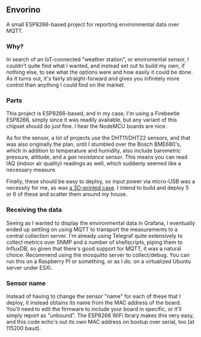 ## Envorino

A small ESP8266-based project for reporting environmental data over MQTT.

### Why?

In search of an IoT-connected "weather station", or enviromental sensor, I couldn't quite find what I wanted, and instead set out to build my own, if nothing else, to see what the options were and how easily it could be done. As it turns out, it's fairly straight-forward and gives you infinitely more control than anything I could find on the market.

### Parts

This project is ESP8266-based, and in my case, I'm using a Firebeetle ESP8266, simply since it was readily available, but any variant of this chipset should do just fine. I hear the NodeMCU boards are nice.

As for the sensor, a lot of projects use the DHT11/DHT22 sensors, and that was also originally the plan, until I stumbled over the Bosch BME680's, which in addition to temperature and humidity, also include barometric pressure, altitude, and a *gas resistance* sensor. This means you can read IAQ (indoor air quality) readings as well, which suddenly seemed like a necessary measure.

Finally, these should be easy to deploy, so input power via micro-USB was a necessity for me, as was [a 3D-printed case](https://www.thingiverse.com/thing:2841583). I intend to build and deploy 5 or 6 of these and scatter them around my house.

### Receiving the data

Seeing as I wanted to display the environmental data in Grafana, I eventually ended up settling on using MQTT to transport the measurements to a central collection server. I'm already using Telegraf quite extensively to collect metrics over SNMP and a number of shellscripts, piping them to InfluxDB, so given that there's good support for MQTT, it was a natural choice. Recommend using the mosquitto server to collect/debug. You can run this on a Raspberry PI or something, or as I do, on a virtualized Ubuntu server under ESXi.

### Sensor name

Instead of having to change the sensor "name" for each of these that I deploy, it instead obtains its name from the MAC address of the board. You'll need to edit the firmware to include your board in specific, or it'll simply report as "unbound". The ESP8266 WiFi lbrary makes this very easy, and this code echo's out its own MAC address on bootup over serial, too (at 115200 baud).